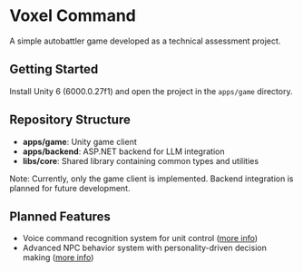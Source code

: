 # Voxel Command

A simple autobattler game developed as a technical assessment project.

## Getting Started

Install Unity 6 (6000.0.27f1) and open the project in the `apps/game` directory.

## Repository Structure

- **apps/game**: Unity game client
- **apps/backend**: ASP.NET backend for LLM integration
- **libs/core**: Shared library containing common types and utilities

Note: Currently, only the game client is implemented. Backend integration is planned for future development.

## Planned Features

- Voice command recognition system for unit control ([more info](docs/Voice%20Commands%20Processing.md))
- Advanced NPC behavior system with personality-driven decision making ([more info](docs/Character%20System.md))
